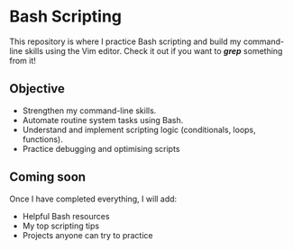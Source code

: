 # Bash Scripting 

This repository is where I practice Bash scripting and build my command-line skills using the Vim editor. Check it out if you want to ***grep*** something from it!

## Objective
- Strengthen my command-line skills.
- Automate routine system tasks using Bash.
- Understand and implement scripting logic (conditionals, loops, functions).
- Practice debugging and optimising scripts

## Coming soon
Once I have completed everything, I will add:
- Helpful Bash resources
- My top scripting tips
- Projects anyone can try to practice
